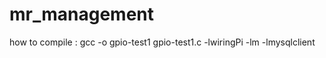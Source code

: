mr_management
=============

how to compile : gcc -o gpio-test1 gpio-test1.c -lwiringPi -lm -lmysqlclient